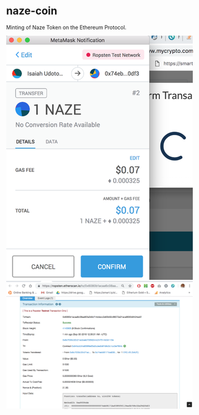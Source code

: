 # naze-coin

Minting of Naze Token on the Ethereum Protocol.


![alt text](https://github.com/isaiahudotong/naze-coin/blob/master/NazeCoinTransaction.png)
![alt text](https://github.com/isaiahudotong/naze-coin/blob/master/NazeCoinConfirmed.png)
